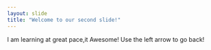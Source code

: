 ```yaml
---
layout: slide
title: "Welcome to our second slide!"
---
```

I am learning at great pace,it Awesome!
Use the left arrow to go back!
